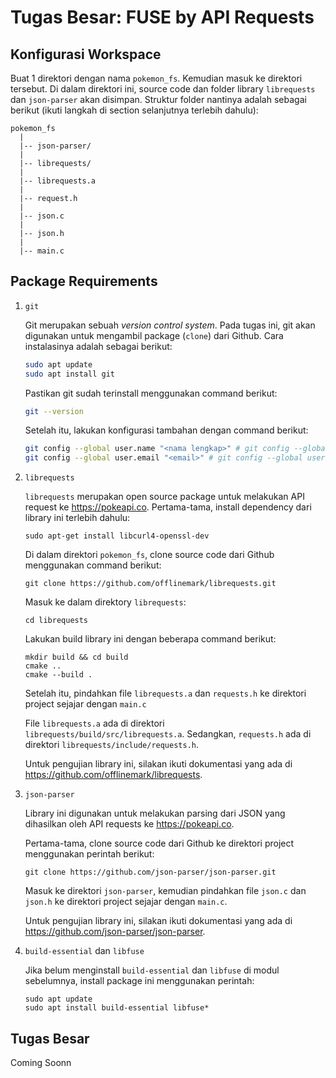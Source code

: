 # Tugas Besar: FUSE by API Requests

## Konfigurasi Workspace

Buat 1 direktori dengan nama `pokemon_fs`. Kemudian masuk ke direktori tersebut. Di dalam direktori ini, source code dan folder library `librequests` dan `json-parser` akan disimpan. Struktur folder nantinya adalah sebagai berikut (ikuti langkah di section selanjutnya terlebih dahulu):

```
pokemon_fs
  |
  |-- json-parser/
  |
  |-- librequests/
  |
  |-- librequests.a
  |
  |-- request.h
  |
  |-- json.c
  |
  |-- json.h
  |
  |-- main.c
```

## Package Requirements

1. `git`

    Git merupakan sebuah *version control system*. Pada tugas ini, git akan digunakan untuk mengambil package (`clone`) dari Github. Cara instalasinya adalah sebagai berikut:

    ```bash
    sudo apt update
    sudo apt install git
    ```

    Pastikan git sudah terinstall menggunakan command berikut:

    ```bash
    git --version
    ```

    Setelah itu, lakukan konfigurasi tambahan dengan command berikut:

    ```bash
    git config --global user.name "<nama lengkap>" # git config --global user.name "John Doe"
    git config --global user.email "<email>" # git config --global user.email "example@gmail.com"
    ```

2. `librequests`

    `librequests` merupakan open source package untuk melakukan API request ke https://pokeapi.co. Pertama-tama, install dependency dari library ini terlebih dahulu:

    ```
    sudo apt-get install libcurl4-openssl-dev
    ```

    Di dalam direktori `pokemon_fs`, clone source code dari Github menggunakan command berikut:

    ```
    git clone https://github.com/offlinemark/librequests.git
    ```

    Masuk ke dalam direktory `librequests`:

    ```
    cd librequests
    ``` 

    Lakukan build library ini dengan beberapa command berikut:

    ```
    mkdir build && cd build
    cmake ..
    cmake --build .
    ```

    Setelah itu, pindahkan file `librequests.a` dan `requests.h` ke direktori project sejajar dengan `main.c`

    File `librequests.a` ada di direktori `librequests/build/src/librequests.a`. Sedangkan, `requests.h` ada di direktori `librequests/include/requests.h`.

    Untuk pengujian library ini, silakan ikuti dokumentasi yang ada di https://github.com/offlinemark/librequests.

2. `json-parser`

    Library ini digunakan untuk melakukan parsing dari JSON yang dihasilkan oleh API requests ke https://pokeapi.co.

    Pertama-tama, clone source code dari Github ke direktori project menggunakan perintah berikut:

    ```
    git clone https://github.com/json-parser/json-parser.git
    ```

    Masuk ke direktori `json-parser`, kemudian pindahkan file `json.c` dan `json.h` ke direktori project sejajar dengan `main.c`.

    Untuk pengujian library ini, silakan ikuti dokumentasi yang ada di https://github.com/json-parser/json-parser.

4. `build-essential` dan `libfuse`

    Jika belum menginstall `build-essential` dan `libfuse` di modul sebelumnya, install package ini menggunakan perintah:

    ```
    sudo apt update
    sudo apt install build-essential libfuse*
    ```
## Tugas Besar

Coming Soonn
